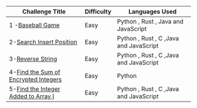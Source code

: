 | Challenge Title                                                                            | Difficulty | Languages Used                         |
| ------------------------------------------------------------------------------------------ | ---------- | -------------------------------------- |
| 1 -[Baseball Game](https://leetcode.com/problems/baseball-game/description//)                 | Easy       | Python , Rust , Java and JavaScript    |
| 2-[Search Insert Position](https://leetcode.com/problems/search-insert-position/description/) | Easy       | Python , Rust , C ,Java and JavaScript |
| 3-[Reverse String](https://leetcode.com/problems/reverse-string/description/)                 | Easy       | Python , Rust , C ,Java and JavaScript |
| 4-[Find the Sum of Encrypted Integers](https://leetcode.com/problems/find-the-sum-of-encrypted-integers/)               | Easy       | Python |
| 5-[Find the Integer Added to Array I](https://leetcode.com/problems/find-the-integer-added-to-array-i/description/)| Easy       | Python , Rust , C ,Java and JavaScript |
